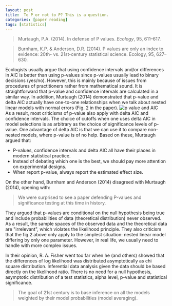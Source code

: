 ```yaml
---
layout: post
title:  To P or not to P? This is a question.
categories: [paper reading]
tags: [statistics]
---
```


>Murtaugh, P.A. (2014). In defense of P values. *Ecology*, 95, 611–617.

>Burnham, K.P. & Anderson, D.R. (2014). P values are only an index to evidence: 20th- vs. 21st-century statistical science. Ecology, 95, 627–630.


Ecologists usually argue that using confidence intervals and/or differences in AIC is better than using p-values since p-values usually lead to binary decisions (yes/no). However, this is mainly because of issues from procedures of practitioners rather from mathematical sound. It is straightforward that p-value and confidence intervals are calculated in a similar way. In addition, Murtaugh (2014) demonstrated that p-value and delta AIC actually have one-to-one relationships when we talk about nested linear models with normal errors (Fig. 2 in the paper).
![p value and AIC](http://i.imgur.com/5sm2XZh.png)  
As a result, most criticisms of p-value also apply with delta AIC and confidence intervals. The choice of cutoffs when one uses delta AIC in model selections is as arbitrary as the choice of significance levels of p-value. One advantage of delta AIC is that we can use it to compare non-nested models, where p-value is of no help. Based on these, Murtaugh argued that:

+ P-values, confidence intervals and delta AIC all have their places in modern statistical practice. 
+ Instead of debating which one is the best, we should pay more attention on experimental designs.
+ When report p-value, always report the estimated effect size.

On the other hand, Burnham and Anderson (2014) disagreed with Murtaugh (2014), opening with:
>We were surprised to see a paper defending P-values and significance testing at this time in history. 

They argued that p-values are conditional on the null hypothesis being true and include probabilities of data (theoretical distribution) never observed. As a result, the sample spaces of the observed data and the theoretical data are "irrelevant", which violates the likelihood principle. They also criticism that the fig.2 above only apply to the simplest situation: nested linear model differing by only one parameter. However, in real life, we usually need to handle with more complex issues.

In their opinion, R. A. Fisher went too far when he (and others) showed that the differences of log likelihood was distributed asymptotically as chi square distribution. Inferential data analysis given the data should be based directly on the likelihood ratio. There is no need for a null hypothesis, asymptotic distribution of a test statistics, alpha level, p-value and statistical significance. 

>The goal of 21st century is to base inference on all the models weighted by their model probabilities (model averaging).

 